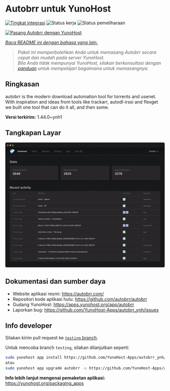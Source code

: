 <!--
N.B.: README ini dibuat secara otomatis oleh <https://github.com/YunoHost/apps/tree/master/tools/readme_generator>
Ini TIDAK boleh diedit dengan tangan.
-->

# Autobrr untuk YunoHost

[![Tingkat integrasi](https://dash.yunohost.org/integration/autobrr.svg)](https://ci-apps.yunohost.org/ci/apps/autobrr/) ![Status kerja](https://ci-apps.yunohost.org/ci/badges/autobrr.status.svg) ![Status pemeliharaan](https://ci-apps.yunohost.org/ci/badges/autobrr.maintain.svg)

[![Pasang Autobrr dengan YunoHost](https://install-app.yunohost.org/install-with-yunohost.svg)](https://install-app.yunohost.org/?app=autobrr)

*[Baca README ini dengan bahasa yang lain.](./ALL_README.md)*

> *Paket ini memperbolehkan Anda untuk memasang Autobrr secara cepat dan mudah pada server YunoHost.*  
> *Bila Anda tidak mempunyai YunoHost, silakan berkonsultasi dengan [panduan](https://yunohost.org/install) untuk mempelajari bagaimana untuk memasangnya.*

## Ringkasan

autobrr is the modern download automation tool for torrents and usenet. With inspiration and ideas from tools like trackarr, autodl-irssi and flexget we built one tool that can do it all, and then some.

**Versi terkirim:** 1.44.0~ynh1

## Tangkapan Layar

![Tangkapan Layar pada Autobrr](./doc/screenshots/autobrr-front.png)

## Dokumentasi dan sumber daya

- Website aplikasi resmi: <https://autobrr.com/>
- Repositori kode aplikasi hulu: <https://github.com/autobrr/autobrr>
- Gudang YunoHost: <https://apps.yunohost.org/app/autobrr>
- Laporkan bug: <https://github.com/YunoHost-Apps/autobrr_ynh/issues>

## Info developer

Silakan kirim pull request ke [`testing` branch](https://github.com/YunoHost-Apps/autobrr_ynh/tree/testing).

Untuk mencoba branch `testing`, silakan dilanjutkan seperti:

```bash
sudo yunohost app install https://github.com/YunoHost-Apps/autobrr_ynh/tree/testing --debug
atau
sudo yunohost app upgrade autobrr -u https://github.com/YunoHost-Apps/autobrr_ynh/tree/testing --debug
```

**Info lebih lanjut mengenai pemaketan aplikasi:** <https://yunohost.org/packaging_apps>
